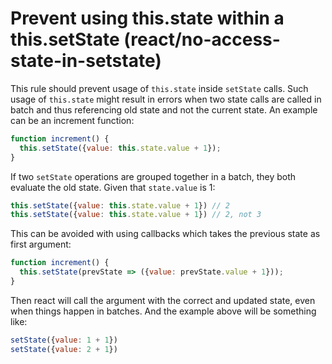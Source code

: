 # Prevent using this.state within a this.setState (react/no-access-state-in-setstate)

This rule should prevent usage of `this.state` inside `setState` calls.
Such usage of `this.state` might result in errors when two state calls are
called in batch and thus referencing old state and not the current
state. An example can be an increment function:

```javascript
function increment() {
  this.setState({value: this.state.value + 1});
}
```

If two `setState` operations are grouped together in a batch, they both evaluate the old state. Given that `state.value` is 1:

```javascript
this.setState({value: this.state.value + 1}) // 2
this.setState({value: this.state.value + 1}) // 2, not 3
```

This can be avoided with using callbacks which takes the previous state as first argument:

```javascript
function increment() {
  this.setState(prevState => ({value: prevState.value + 1}));
}
```

Then react will call the argument with the correct and updated state, even when things happen in batches. And the example above will be something like:

```javascript
setState({value: 1 + 1})
setState({value: 2 + 1})
```
